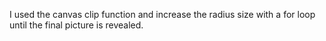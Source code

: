 I used the canvas clip function and increase the radius size with a for loop until the final picture is revealed. 
